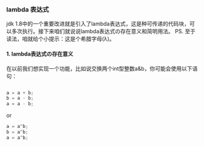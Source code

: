 ### lambda 表达式

jdk 1.8中的一个重要改进就是引入了lambda表达式，这是种可传递的代码块，可以多次执行。接下来咱们就说说lambda表达式の存在意义和简明用法。
PS. 至于读法，咱就给个小提示：这是个希腊字母(λ)。

#### 1. lambda表达式の存在意义

在以前我们想实现一个功能，比如说交换两个int型整数a&b，你可能会使用以下语句：

```java

a = a + b;
b = a - b;
a = a - b;
```
or
```java
a = a^b;
b = a^b;
a = a^b;
```